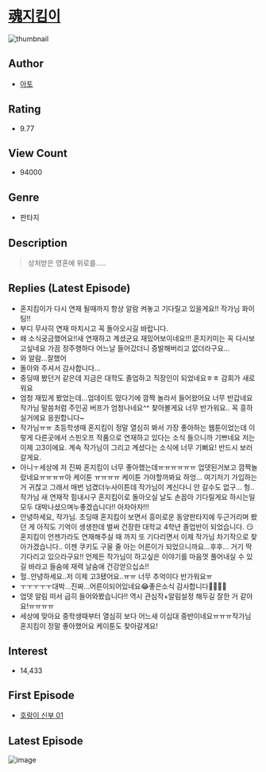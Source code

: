 # [魂지킴이](https://comic.naver.com/bestChallenge/list?titleId=87153)
![thumbnail](https://image-comic.pstatic.net/user_contents_data/challenge_comic/2010/04/22/98770/thumbnail_title_ato82_211338_.jpg)

## Author
- [아토](https://comic.naver.com/artistTitle?id=98770)

## Rating
- 9.77

## View Count
- 94000

## Genre
- 판타지

## Description
> 상처받은 영혼에 위로를.....

## Replies (Latest Episode)
- 혼지킴이가 다시 연재 될때까지 항상 알람 켜놓고 기다릴고 있을게요!! 작가님 화이팅!!
- 부디 무사히 연재 마치시고 꼭 돌아오시길 바랍니다.
- 왜 소식궁금했어요!!새 연재하고 계셨군요 재밌어보이네요!!! 혼지키미는 꼭 다시보고싶네요 가끔 정주행하다 어느날 들어갔더니 증발해버리고 없더라구요...
- 와 알람...잘했어
- 돌아와 주셔서 감사합니다...
- 중딩때 봤던거 같은데 지금은 대학도 졸업하고 직장인이 되었네요ㅎㅎ 감회가 새로워요
- 엄청 재밌게 봤었는데...업데이트 떴다기에 깜짝 놀라서 들어왔어요 너무 반갑네요 작가님 말씀처럼 주인공 버프가 엄청나네요^^ 찾아볼게요 너무 반가워요.. 꼭 흥하실거에요 응원합니다~
- 작가님ㅠㅠ 초등학생때 혼지킴이 정말 열심히 봐서 가장 좋아하는 웹툰이었는데 이렇게 다른곳에서 스핀오프 작품으로 연재하고 있다는 소식 들으니까 기쁘네요 저는 이제 고3이에요. 계속 작가님이 그리고 계셨다는 소식에 너무 기뻐요! 반드시 보러갈게요.
- 아니ㅜ세상에 저 진짜 혼지킴이 너무 좋아했는데ㅠㅠㅠㅠㅠㅠ 업뎃된거보고 깜짝놀랐네요ㅠㅠㅠㅠ아 케이툰 ㅠㅠㅠㅠ 케이툰 가야할까봐요 하엉... 여기저기 가입하는거 귀찮고 그래서 매번 넘겼더누사이튼데 작가님이 계신다니 안 갈수도 없구... 헝.. 작가님 새 연재작 힘내시구 혼지킴이로 돌아오실 날도 손꼽아 기다릴게요 하시는일 모두 대박나셨으며누좋겠습니다!! 아자아자!!!
- 안녕하세요, 작가님. 초딩때 혼지킴이 보면서 흥미로운 동양판타지에 두근거리며 봤던 게 아직도 기억이 생생한데 벌써 건장한 대학교 4학년 졸업반이 되었습니다. 😏 혼지킴이 언젠가라도 연재해주실 때 까지 또 기다리면서 이제 작가님 차기작으로 찾아가겠습니다.. 이젠 쿠키도 구울 줄 아는 어른이가 되었으니까요...후후... 거기 딱 기다리고 있으라구요!! 언제든 작가님이 하고싶은 이야기를 마음껏 풀어내실 수 있길 바라고 들숨에 재력 날숨애 건강얻으십쇼!!
- 헐..안녕하세요..저 이제 고3됐어요..ㅠㅠ 너무 추억이다 반가워요ㅠ
- ㅜㅜㅜㅜㅜ대박...진짜...어른이되어있네요😂좋은소식 감사합니다👏👏👏👏
- 업뎃 알림 떠서 급히 들어와봤습니다!! 역시 관심작+알림설정 해두길 잘한 거 같아요!ㅠㅠㅠㅠ
- 세상에 맞아요 중학생때부터 열심히 보다 어느새 이십대 중반이네요ㅠㅠㅠ작가님 혼지킴이 정말 좋아했어요 케이툰도 찾아갈게요!

## Interest
- 14,433

## First Episode
- [호랑이 신부 01](https://comic.naver.com/bestChallenge/detail?titleId=87153&no=1)

## Latest Episode
![image](https://image-comic.pstatic.net/user_contents_data/challenge_comic/2020/04/19/98770/upload_3774691821502161975.jpeg)
